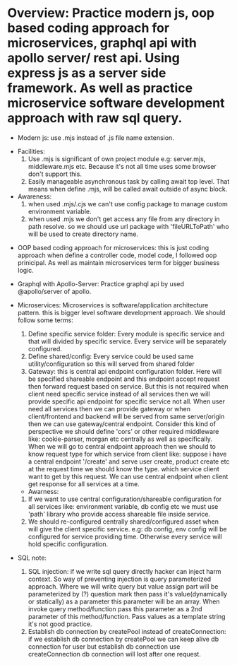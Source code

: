 # Overview: Practice modern js, oop based coding approach for microservices, graphql api with apollo server/ rest api. Using express js as a server side framework. As well as practice microservice software development approach with raw sql query.

* Modern js: use .mjs instead of .js file name extension. 
- Facilities: 
  1. Use .mjs is significant of own project module e.g: server.mjs, middleware.mjs etc. Because it's not all time uses some browser don't support this.
  2. Easily manageable asynchronous task by calling await top level. That means when define .mjs, will be called await outside of async block.
- Awareness:
  1. when used .mjs/.cjs we can't use config package to manage custom environment variable.   
  2. when used .mjs we don't get access any file from any directory in path resolve. so we should use url package with 'fileURLToPath' who will be used to create directory name.

* OOP based coding approach for microservices: this is just coding approach when define a controller code, model code, I followed oop prinicipal. As well as maintain microservices term for bigger business logic.

* Graphql with Apollo-Server: Practice graphql api by used @apollo/server of apollo.

* Microservices: Microservices is software/application architecture pattern. this is bigger level software development approach. We should follow some terms:
  1. Define specific service folder: Every module is specific service and that will divided by specific service. Every service will be separately configured.
  2. Define shared/config: Every service could be used same utility/configuration so this will served from shared folder
  3. Gateway: this is central api endpoint configuration folder. Here will be specified shareable endpoint and this endpoint accept request then forward request based on service. But this is not required when client need specific service instead of all services then we will provide specific api endpoint for specific service not all. When user need all services then we can provide gateway or when client/frontend and backend will be served from same server/origin then we can use gateway/central endpoint. Consider this kind of perspective we should define 'cors' or other required middleware like: cookie-parser, morgan etc centrally as well as specifically. When we will go to central endpoint approach then we should to know request type for which service from client like: suppose i have a central endpoint '/create' and serve user create, product create etc at the request time we should know the type. which service client want to get by this request. We can use central endpoint when client get response for all services at a time.
  - Awarness:
  1. If we want to use central configuration/shareable configuration for all services like: environment variable, db config etc we must use 'path' library who provide access shareable file inside service.
  2. We should re-configured centrally shared/configured asset when will give the client specific service. e.g: db config, env config will be configured for service providing time. Otherwise every service will hold specific configuration.  
  
* SQL note:
  1. SQL injection: if we write sql query directly hacker can inject harm context. So way of preventing injection is query parameterized approach. Where we will write query but value assign part will be parameterized by (?) question mark then pass it's value(dynamically or statically) as a parameter this parameter will be an array.  When invoke query method/function pass this parameter as a 2nd parameter of this method/function. Pass values as a template string it's not good practice.
  2. Establish db connection by createPool instead of createConnection: if we establish db connection by createPool we can keep alive db connection for user but establish db connection use createConnection db connection will lost after one request.
